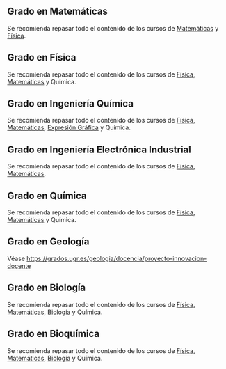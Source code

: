 ## Grado en Matemáticas

Se recomienda repasar todo el contenido de los cursos de [Matemáticas](https://cursos-0-fc-ugr.github.io/Matematicas/) y [Física](https://cursos-0-fc-ugr.github.io/Fisica/).

## Grado en Física

Se recomienda repasar todo el contenido de los cursos de [Física](https://cursos-0-fc-ugr.github.io/Fisica/), [Matemáticas](https://cursos-0-fc-ugr.github.io/Matematicas/) y Química.

## Grado en Ingeniería Química

Se recomienda repasar todo el contenido de los cursos de [Física](https://cursos-0-fc-ugr.github.io/Fisica/), [Matemáticas](https://cursos-0-fc-ugr.github.io/Matematicas/), [Expresión Gráfica](https://cursos-0-fc-ugr.github.io/Expresion-Grafica/) y Química.

## Grado en Ingeniería Electrónica Industrial

Se recomienda repasar todo el contenido de los cursos de [Física](https://cursos-0-fc-ugr.github.io/Fisica/), [Matemáticas](https://cursos-0-fc-ugr.github.io/Matematicas/).

## Grado en Química

Se recomienda repasar todo el contenido de los cursos de [Física](https://cursos-0-fc-ugr.github.io/Fisica/), [Matemáticas](https://cursos-0-fc-ugr.github.io/Matematicas/) y Química.

## Grado en Geología

Véase https://grados.ugr.es/geologia/docencia/proyecto-innovacion-docente 

## Grado en Biología 

Se recomienda repasar todo el contenido de los cursos de [Física](https://cursos-0-fc-ugr.github.io/Fisica/), [Matemáticas](https://cursos-0-fc-ugr.github.io/Matematicas/), [Biología](https://cursos-0-fc-ugr.github.io/Biologia/)  y Química.  

## Grado en Bioquímica 

Se recomienda repasar todo el contenido de los cursos de [Física](https://cursos-0-fc-ugr.github.io/Fisica/), [Matemáticas](https://cursos-0-fc-ugr.github.io/Matematicas/), [Biología](https://cursos-0-fc-ugr.github.io/Biologia/)  y Química.  
